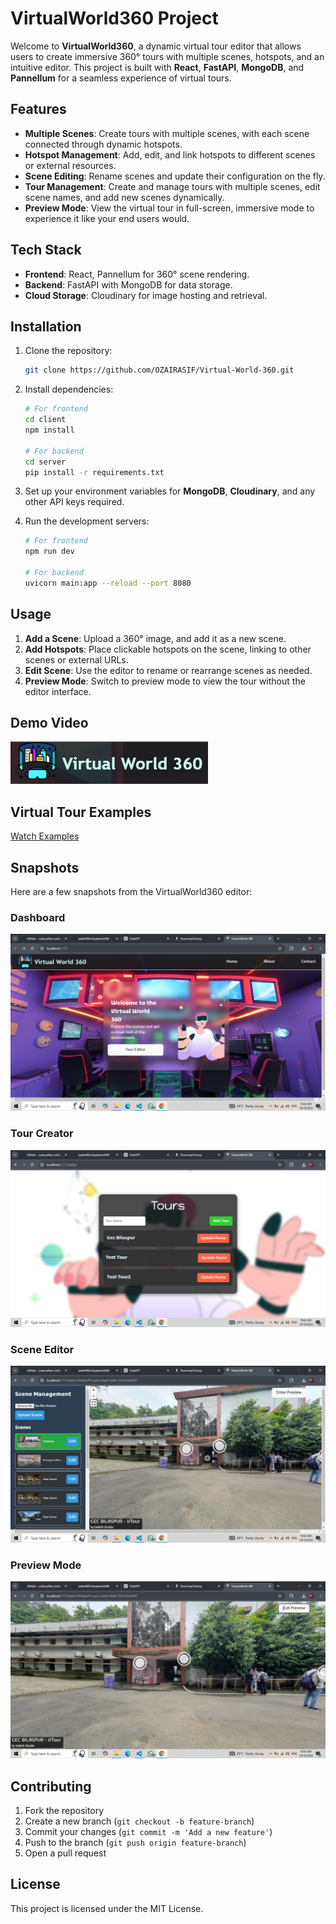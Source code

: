 
# VirtualWorld360 Project

Welcome to **VirtualWorld360**, a dynamic virtual tour editor that allows users to create immersive 360° tours with multiple scenes, hotspots, and an intuitive editor. This project is built with **React**, **FastAPI**, **MongoDB**, and **Pannellum** for a seamless experience of virtual tours.

## Features

- **Multiple Scenes**: Create tours with multiple scenes, with each scene connected through dynamic hotspots.
- **Hotspot Management**: Add, edit, and link hotspots to different scenes or external resources.
- **Scene Editing**: Rename scenes and update their configuration on the fly.
- **Tour Management**: Create and manage tours with multiple scenes, edit scene names, and add new scenes dynamically.
- **Preview Mode**: View the virtual tour in full-screen, immersive mode to experience it like your end users would.

## Tech Stack

- **Frontend**: React, Pannellum for 360° scene rendering.
- **Backend**: FastAPI with MongoDB for data storage.
- **Cloud Storage**: Cloudinary for image hosting and retrieval.

## Installation

1. Clone the repository:

   ```bash
   git clone https://github.com/OZAIRASIF/Virtual-World-360.git
   ```

2. Install dependencies:

   ```bash
   # For frontend
   cd client
   npm install
   
   # For backend
   cd server
   pip install -r requirements.txt
   ```

3. Set up your environment variables for **MongoDB**, **Cloudinary**, and any other API keys required.

4. Run the development servers:

   ```bash
   # For frontend
   npm run dev
   
   # For backend
   uvicorn main:app --reload --port 8080
   ```

## Usage

1. **Add a Scene**: Upload a 360° image, and add it as a new scene.
2. **Add Hotspots**: Place clickable hotspots on the scene, linking to other scenes or external URLs.
3. **Edit Scene**: Use the editor to rename or rearrange scenes as needed.
4. **Preview Mode**: Switch to preview mode to view the tour without the editor interface.

## Demo Video

[![Watch the demo](./media/Thumbnail.PNG)](./media/demo_video.mp4)


## Virtual Tour Examples

<a href="https://tour.panoee.net/virtualworld360/66f6978b0a46d062765f0e8e">Watch Examples</a>

## Snapshots

Here are a few snapshots from the VirtualWorld360 editor:
### Dashboard

![Dashboard](./media/1.png)

### Tour Creator

![Scene Editor](./media/2.png)

### Scene Editor

![Scene Editor](./media/3.png)


### Preview Mode

![Preview Mode](./media/4.png)

## Contributing

1. Fork the repository
2. Create a new branch (`git checkout -b feature-branch`)
3. Commit your changes (`git commit -m 'Add a new feature'`)
4. Push to the branch (`git push origin feature-branch`)
5. Open a pull request

## License

This project is licensed under the MIT License.



